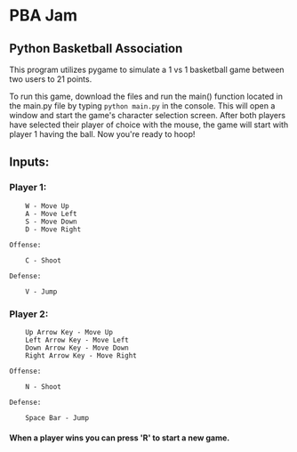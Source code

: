 # PBA Jam
## Python Basketball Association
This program utilizes pygame to simulate a 1 vs 1 basketball game between two users to 21 points.

To run this game, download the files and run the main() function located in the main.py file by typing `python main.py` in the console. This will open a window and start the game's character selection screen. After both players have selected their player of choice with the mouse, the game will start with player 1 having the ball. Now you're ready to hoop!

## Inputs:

### Player 1:
        W - Move Up
        A - Move Left
        S - Move Down
        D - Move Right

    Offense:

        C - Shoot

    Defense:

        V - Jump

### Player 2:
        Up Arrow Key - Move Up
        Left Arrow Key - Move Left
        Down Arrow Key - Move Down
        Right Arrow Key - Move Right

    Offense:

        N - Shoot

    Defense:

        Space Bar - Jump

#### When a player wins you can press 'R' to start a new game. 